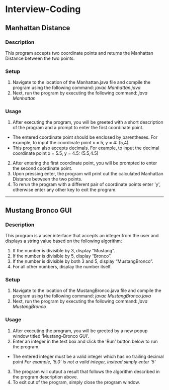 # Interview-Coding
## Manhattan Distance
### Description
This program accepts two coordinate points and returns the Manhattan Distance between the two points.
### Setup
1. Navigate to the location of the Manhattan.java file and compile the program using the following command: *javac Manhattan.java*
2. Next, run the program by executing the following command: *java Manhattan*
### Usage
1. After executing the program, you will be greeted with a short description of the program and a prompt to enter the first coordinate point.
* The entered coordinate point should be enclosed by parentheses. For example, to input the coordinate point x = 5, y = 4: (5,4)
* This program also accepts decimals. For example, to input the decimal coordinate point x = 5.5, y = 4.5: (5.5,4.5)
2. After entering the first coordinate point, you will be prompted to enter the second coordinate point.
3. Upon pressing enter, the program will print out the calculated Manhattan Distance between the two points.
4. To rerun the program with a different pair of coordinate points enter 'y', otherwise enter any other key to exit the program.

---

## Mustang Bronco GUI
### Description
This program is a user interface that accepts an integer from the user and displays a string value based on the following algorithm:
1. If the number is divisible by 3, display “Mustang”.
2. If the number is divisible by 5, display “Bronco”.
3. If the number is divisible by both 3 and 5, display “MustangBronco”.
4. For all other numbers, display the number itself.
### Setup
1. Navigate to the location of the MustangBronco.java file and compile the program using the following command: *javac MustangBronco.java*
2. Next, run the program by executing the following command: *java MustangBronco*
### Usage
1. After executing the program, you will be greeted by a new popup window titled 'Mustang-Bronco GUI'.
2. Enter an integer in the text box and click the 'Run' button below to run the program.
* The entered integer must be a valid integer which has no trailing decimal point *For example, '5.0' is not a valid integer, instead simply enter '5'*
3. The program will output a result that follows the algorithm described in the program description above.
4. To exit out of the program, simply close the program window.
